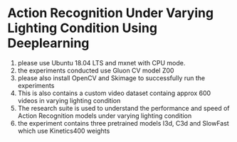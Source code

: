 # Action Recognition Under Varying Lighting Condition Using Deeplearning
1. please use Ubuntu 18.04 LTS and mxnet with CPU mode.
2. the experiments conducted use Gluon CV model Z00
3. please also install OpenCV and Skimage to successfully run the experiments
4. This is also contains a custom video dataset containg approx 600 videos in varying lighting condition 
5. The research suite is used to understand the performance and speed of Action Recognition models under varying lighting condition
6. the experiment contains three pretrained models I3d, C3d and SlowFast which use Kinetics400 weights
